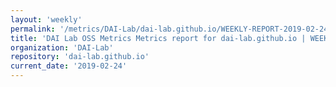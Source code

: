 ```yaml
---
layout: 'weekly'
permalink: '/metrics/DAI-Lab/dai-lab.github.io/WEEKLY-REPORT-2019-02-24'
title: 'DAI Lab OSS Metrics Metrics report for dai-lab.github.io | WEEKLY-REPORT-2019-02-24'
organization: 'DAI-Lab'
repository: 'dai-lab.github.io'
current_date: '2019-02-24'
---
```

